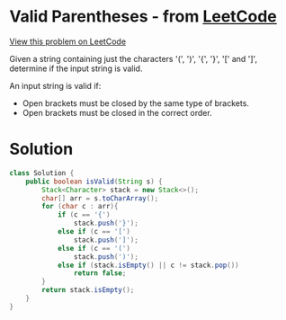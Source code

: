 # Valid Parentheses - from [LeetCode](https://leetcode.com)
[View this problem on LeetCode](https://leetcode.com/problems/valid-parentheses/description/)

Given a string containing just the characters '(', ')', '{', '}', '[' and ']', determine if the input string is valid.

An input string is valid if:

* Open brackets must be closed by the same type of brackets.
* Open brackets must be closed in the correct order.

# Solution
```java
class Solution {
    public boolean isValid(String s) {
        Stack<Character> stack = new Stack<>();
        char[] arr = s.toCharArray();
        for (char c : arr){
            if (c == '{')
                stack.push('}');
            else if (c == '[')
                stack.push(']');
            else if (c == '(')
                stack.push(')');
            else if (stack.isEmpty() || c != stack.pop())
                return false;
        }
        return stack.isEmpty();
    }
}
```
